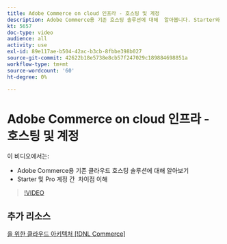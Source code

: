 ```yaml
---
title: Adobe Commerce on cloud 인프라 - 호스팅 및 계정
description: Adobe Commerce용 기존 호스팅 솔루션에 대해 ​ 알아봅니다. Starter와 Pro 계정 간의 차이점을 ​ 파악합니다.
kt: 5657
doc-type: video
audience: all
activity: use
exl-id: 89e117ae-b504-42ac-b3cb-8fbbe398b027
source-git-commit: 42622b18e5738e8cb57f247029c189884698851a
workflow-type: tm+mt
source-wordcount: '60'
ht-degree: 0%

---
```


# Adobe Commerce on cloud 인프라 - 호스팅 및 계정

이 비디오에서는:

- Adobe Commerce용 기존 클라우드 호스팅 솔루션&#x200B;에 대해 알아보기
- Starter 및 Pro 계정 간 &#x200B; 차이점 이해

>[!VIDEO](https://video.tv.adobe.com/v/35813?quality=12&learn=on)

## 추가 리소스

[을 위한 클라우드 아키텍처 [!DNL Commerce]](https://devdocs.magento.com/cloud/architecture/cloud-architecture.html)
